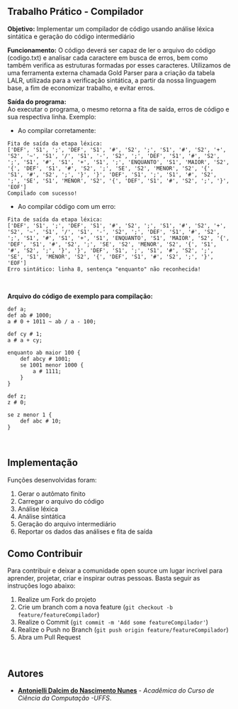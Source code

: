 ## Trabalho Prático - Compilador

**Objetivo:** Implementar um compilador de código usando análise léxica sintática e geração do código intermediário  <br>

**Funcionamento:** 
O código deverá ser capaz de ler o arquivo do código (codigo.txt) e analisar cada caractere em busca de erros, bem como também verifica as estruturas formadas por esses caracteres. Utilizamos de uma ferramenta externa chamada Gold Parser para a criação da tabela LALR, utilizada para a verificação sintática, a partir da nossa linguagem base, a fim de economizar trabalho, e evitar erros.

**Saída do programa:**
<br>
Ao executar o programa, o mesmo retorna a fita de saída, erros de código e sua respectiva linha. Exemplo:
- Ao compilar corretamente:
```
Fita de saída da etapa léxica:
['DEF', 'S1', ';', 'DEF', 'S1', '#', 'S2', ';', 'S1', '#', 'S2', '+', 'S2', '~', 'S1', '/', 'S1', '-', 'S2', ';', 'DEF', 'S1', '#', 'S2', ';', 'S1', '#', 'S1', '+', 'S1', ';', 'ENQUANTO', 'S1', 'MAIOR', 'S2', '{', 'DEF', 'S1', '#', 'S2', ';', 'SE', 'S2', 'MENOR', 'S2', '{', 'S1', '#', 'S2', ';', '}', '}', 'DEF', 'S1', ';', 'S1', '#', 'S2', ';', 'SE', 'S1', 'MENOR', 'S2', '{', 'DEF', 'S1', '#', 'S2', ';', '}', 'EOF']
Compilado com sucesso!
```

- Ao compilar código com um erro:
```
Fita de saída da etapa léxica:
['DEF', 'S1', ';', 'DEF', 'S1', '#', 'S2', ';', 'S1', '#', 'S2', '+', 'S2', '~', 'S1', '/', 'S1', '-', 'S2', ';', 'DEF', 'S1', '#', 'S2', ';', 'S1', '#', 'S1', '+', 'S1', 'ENQUANTO', 'S1', 'MAIOR', 'S2', '{', 'DEF', 'S1', '#', 'S2', ';', 'SE', 'S2', 'MENOR', 'S2', '{', 'S1', '#', 'S2', ';', '}', '}', 'DEF', 'S1', ';', 'S1', '#', 'S2', ';', 'SE', 'S1', 'MENOR', 'S2', '{', 'DEF', 'S1', '#', 'S2', ';', '}', 'EOF']
Erro sintático: linha 8, sentença "enquanto" não reconhecida!
```
<br>

**Arquivo do código de exemplo para compilação:**

``` 
def a;
def ab # 1000;
a # 0 + 1011 ~ ab / a - 100;

def cy # 1;
a # a + cy;

enquanto ab maior 100 {
    def abcy # 1001;
    se 1001 menor 1000 {
        a # 1111;
    }
}

def z;
z # 0;

se z menor 1 {
    def abc # 10;
}

```
<br>

## Implementação

Funções desenvolvidas foram:
1. Gerar o autômato finito
2. Carregar o arquivo do código
3. Análise léxica
4. Análise sintática
5. Geração do arquivo intermediário
6. Reportar os dados das análises e fita de saída


## Como Contribuir

Para contribuir e deixar a comunidade open source um lugar incrivel para aprender, projetar, criar e inspirar outras pessoas. Basta seguir as instruções logo abaixo:

1. Realize um Fork do projeto
2. Crie um branch com a nova feature (`git checkout -b feature/featureCompilador`)
3. Realize o Commit (`git commit -m 'Add some featureCompilador'`)
4. Realize o Push no Branch (`git push origin feature/featureCompilador`)
5. Abra um Pull Request

<br>

## Autores

- **[Antonielli Dalcim do Nascimento Nunes](https://github.com/Antoniellin)** - _Acadêmica do Curso de Ciência da Computação -UFFS_. 
